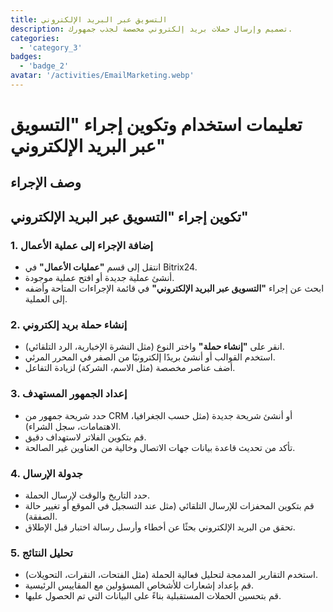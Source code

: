```yaml
---
title: التسويق عبر البريد الإلكتروني
description: تصميم وإرسال حملات بريد إلكتروني مخصصة لجذب جمهورك.
categories: 
  - 'category_3'
badges: 
  - 'badge_2'
avatar: '/activities/EmailMarketing.webp'
---
```

# تعليمات استخدام وتكوين إجراء "التسويق عبر البريد الإلكتروني"

## وصف الإجراء

## **تكوين إجراء "التسويق عبر البريد الإلكتروني"**

### 1. إضافة الإجراء إلى عملية الأعمال
- انتقل إلى قسم **"عمليات الأعمال"** في Bitrix24.
- أنشئ عملية جديدة أو افتح عملية موجودة.
- ابحث عن إجراء **"التسويق عبر البريد الإلكتروني"** في قائمة الإجراءات المتاحة وأضفه إلى العملية.

### 2. إنشاء حملة بريد إلكتروني
- انقر على **"إنشاء حملة"** واختر النوع (مثل النشرة الإخبارية، الرد التلقائي).
- استخدم القوالب أو أنشئ بريدًا إلكترونيًا من الصفر في المحرر المرئي.
- أضف عناصر مخصصة (مثل الاسم، الشركة) لزيادة التفاعل.

### 3. إعداد الجمهور المستهدف
- حدد شريحة جمهور من CRM أو أنشئ شريحة جديدة (مثل حسب الجغرافيا، الاهتمامات، سجل الشراء).
- قم بتكوين الفلاتر لاستهداف دقيق.
- تأكد من تحديث قاعدة بيانات جهات الاتصال وخالية من العناوين غير الصالحة.

### 4. جدولة الإرسال
- حدد التاريخ والوقت لإرسال الحملة.
- قم بتكوين المحفزات للإرسال التلقائي (مثل عند التسجيل في الموقع أو تغيير حالة الصفقة).
- تحقق من البريد الإلكتروني بحثًا عن أخطاء وأرسل رسالة اختبار قبل الإطلاق.

### 5. تحليل النتائج
- استخدم التقارير المدمجة لتحليل فعالية الحملة (مثل الفتحات، النقرات، التحويلات).
- قم بإعداد إشعارات للأشخاص المسؤولين مع المقاييس الرئيسية.
- قم بتحسين الحملات المستقبلية بناءً على البيانات التي تم الحصول عليها.